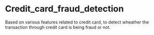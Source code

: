 # Credit_card_fraud_detection
Based on various features related to credit card, to detect wheather the transaction through credit card is being fraud or not.

